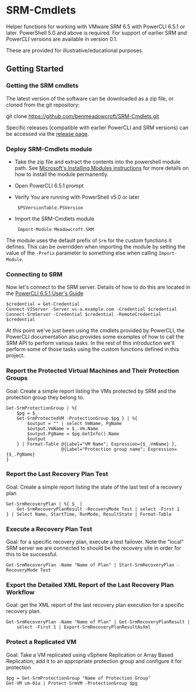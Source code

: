 # SRM-Cmdlets

Helper functions for working with VMware SRM 6.5 with PowerCLI 6.5.1 or later. PowerShell 5.0 and above is required. For support of earlier SRM and PowerCLI versions are available in version 0.1. 

These are provided for illustrative/educational purposes.


## Getting Started

### Getting the SRM cmdlets

The latest version of the software can be downloaded as a zip file, or cloned from the git repository:

   git clone https://github.com/benmeadowcroft/SRM-Cmdlets.git


Specific releases (compatible with earlier PowerCLI and SRM versions) can be accessed via the [release page](https://github.com/benmeadowcroft/SRM-Cmdlets/releases).

### Deploy SRM-Cmdlets module

 - Take the zip file and extract the contents into the powershell module path. See [Microsoft's Installing Modules instructions](http://msdn.microsoft.com/en-us/library/dd878350) for more details on how to install the module permanently.
 - Open PowerCLI 6.5.1 prompt
 - Verify You are running with PowerShell v5.0 or later

        $PSVersionTable.PSVersion

 - Import the SRM-Cmdlets module

        Import-Module Meadowcroft.SRM

The module uses the default prefix of `Srm` for the custom functions it defines. This can be overridden when importing the module by setting the value of the `-Prefix` parameter to something else when calling `Import-Module`.

### Connecting to SRM

Now let's connect to the SRM server. Details of how to do this are located in the [PowerCLI 6.5.1 User's Guide](http://pubs.vmware.com/vsphere-65/topic/com.vmware.powercli.ug.doc/GUID-A5F206CF-264D-4565-8CB9-4ED1C337053F.html)

    $credential = Get-Credential
    Connect-VIServer -Server vc-a.example.com -Credential $credential
    Connect-SrmServer -Credential $credential -RemoteCredential $credential

At this point we've just been using the cmdlets provided by PowerCLI, the PowerCLI documentation also provides some examples of how to call the SRM API to perform various tasks. In the rest of this introduction we'll perform some of those tasks using the custom functions defined in this project.

### Report the Protected Virtual Machines and Their Protection Groups

Goal: Create a simple report listing the VMs protected by SRM and the protection group they belong to.

    Get-SrmProtectionGroup | %{
        $pg = $_
        Get-SrmProtectedVM -ProtectionGroup $pg } | %{
            $output = "" | select VmName, PgName
            $output.VmName = $_.Vm.Name
            $output.PgName = $pg.GetInfo().Name
            $output
        } | Format-Table @{Label="VM Name"; Expression={$_.VmName} },
                         @{Label="Protection group name"; Expression={$_.PgName}
    }

### Report the Last Recovery Plan Test

Goal: Create a simple report listing the state of the last test of a recovery plan

    Get-SrmRecoveryPlan | %{ $_ |
        Get-SrmRecoveryPlanResult -RecoveryMode Test | select -First 1
    } | Select Name, StartTime, RunMode, ResultState | Format-Table


### Execute a Recovery Plan Test

Goal: for a specific recovery plan, execute a test failover. Note the "local" SRM server we are connected to should be the recovery site in order for this to be successful.

    Get-SrmRecoveryPlan -Name "Name of Plan" | Start-SrmRecoveryPlan -RecoveryMode Test

### Export the Detailed XML Report of the Last Recovery Plan Workflow

Goal: get the XML report of the last recovery plan execution for a specific recovery plan.

    Get-SrmRecoveryPlan -Name "Name of Plan" | Get-SrmRecoveryPlanResult |
        select -First 1 | Export-SrmRecoveryPlanResultAsXml

### Protect a Replicated VM

Goal: Take a VM replicated using vSphere Replication or Array Based Replication, add it to an appropriate protection group and configure it for protection

    $pg = Get-SrmProtectionGroup "Name of Protection Group"
    Get-VM vm-01a | Protect-SrmVM -ProtectionGroup $pg
